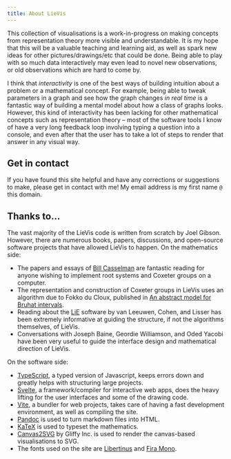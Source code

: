 ```yaml
---
title: About LieVis
---
```


This collection of visualisations is a work-in-progress on making concepts from representation theory more visible and understandable.
It is my hope that this will be a valuable teaching and learning aid, as well as spark new ideas for other pictures/drawings/etc that could be done.
Being able to play with so much data interactively may even lead to novel new observations, or old observations which are hard to come by.

I think that _interactivity_ is one of the best ways of building intuition about a problem or a mathematical concept. For example, being able to tweak parameters in a graph and see how the graph changes _in real time_ is a fantastic way of building a mental model about how a class of graphs looks. However, this kind of interactivity has been lacking for other mathematical concepts such as representation theory – most of the software tools I know of have a very long feedback loop involving typing a question into a console, and even after that the user has to take a lot of steps to render that answer in any visual way.


## Get in contact

If you have found this site helpful and have any corrections or suggestions to make, please get in contact with me! My email address is my first name `@` this domain.


## Thanks to...

The vast majority of the LieVis code is written from scratch by Joel Gibson.
However, there are numerous books, papers, discussions, and open-source software projects that have allowed LieVis to happen.
On the mathematics side:

- The papers and essays of [Bill Casselman](https://personal.math.ubc.ca/~cass/) are fantastic reading for anyone wishing to implement root systems and Coxeter groups on a computer.
- The representation and construction of Coxeter groups in LieVis uses an algorithm due to Fokko du Cloux, published in [An abstract model for Bruhat intervals](https://doi.org/10.1006/eujc.1999.0343).
- Reading about the [LiE](http://wwwmathlabo.univ-poitiers.fr/~maavl/LiE/) software by van Leeuwen, Cohen, and Lisser has been extremely informative at guiding the structure, if not the algorithms themselves, of LieVis.
- Conversations with Joseph Baine, Geordie Williamson, and Oded Yacobi have been very useful to guide the interface design and mathematical direction of LieVis.


On the software side:

- [TypeScript](https://www.typescriptlang.org/), a typed version of Javascript, keeps errors down and greatly helps with structuring large projects.
- [Svelte](https://svelte.dev/), a framework/compiler for interactive web apps, does the heavy lifting for the user interfaces and some of the drawing code.
- [Vite](https://vitejs.dev/), a bundler for web projects, takes care of having a fast development environment, as well as compiling the site.
- [Pandoc](https://pandoc.org/) is used to turn markdown files into HTML.
- [KaTeX](https://katex.org/) is used to typeset the mathematics.
- [Canvas2SVG](https://gliffy.github.io/canvas2svg/) by Gliffy Inc. is used to render the canvas-based visualisations to SVG.
- The fonts used on the site are [Libertinus](https://github.com/alerque/libertinus) and [Fira Mono](https://github.com/mozilla/Fira).
